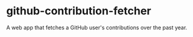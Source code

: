 # github-contribution-fetcher
A web app that fetches a GitHub user's contributions over the past year.
